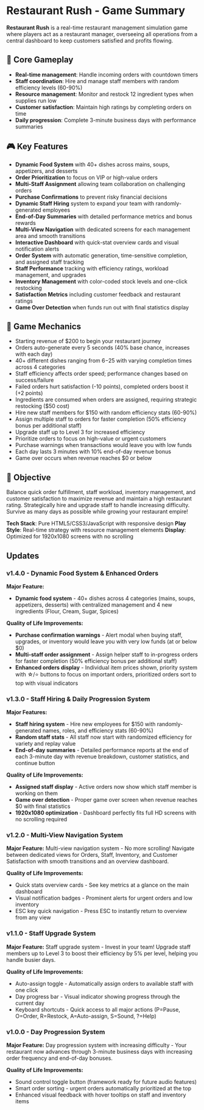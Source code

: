 # Restaurant Rush - Game Summary

**Restaurant Rush** is a real-time restaurant management simulation game where players act as a restaurant manager, overseeing all operations from a central dashboard to keep customers satisfied and profits flowing.

## 🎯 Core Gameplay
- **Real-time management**: Handle incoming orders with countdown timers
- **Staff coordination**: Hire and manage staff members with random efficiency levels (60-90%)
- **Resource management**: Monitor and restock 12 ingredient types when supplies run low
- **Customer satisfaction**: Maintain high ratings by completing orders on time
- **Daily progression**: Complete 3-minute business days with performance summaries

## 🎮 Key Features
- **Dynamic Food System** with 40+ dishes across mains, soups, appetizers, and desserts
- **Order Prioritization** to focus on VIP or high-value orders
- **Multi-Staff Assignment** allowing team collaboration on challenging orders
- **Purchase Confirmations** to prevent risky financial decisions
- **Dynamic Staff Hiring** system to expand your team with randomly-generated employees
- **End-of-Day Summaries** with detailed performance metrics and bonus rewards
- **Multi-View Navigation** with dedicated screens for each management area and smooth transitions
- **Interactive Dashboard** with quick-stat overview cards and visual notification alerts
- **Order System** with automatic generation, time-sensitive completion, and assigned staff tracking
- **Staff Performance** tracking with efficiency ratings, workload management, and upgrades
- **Inventory Management** with color-coded stock levels and one-click restocking
- **Satisfaction Metrics** including customer feedback and restaurant ratings
- **Game Over Detection** when funds run out with final statistics display

## 🎲 Game Mechanics
- Starting revenue of $200 to begin your restaurant journey
- Orders auto-generate every 5 seconds (40% base chance, increases with each day)
- 40+ different dishes ranging from $6-$25 with varying completion times across 4 categories
- Staff efficiency affects order speed; performance changes based on success/failure
- Failed orders hurt satisfaction (-10 points), completed orders boost it (+2 points)
- Ingredients are consumed when orders are assigned, requiring strategic restocking ($50 cost)
- Hire new staff members for $150 with random efficiency stats (60-90%)
- Assign multiple staff to orders for faster completion (50% efficiency bonus per additional staff)
- Upgrade staff up to Level 3 for increased efficiency
- Prioritize orders to focus on high-value or urgent customers
- Purchase warnings when transactions would leave you with low funds
- Each day lasts 3 minutes with 10% end-of-day revenue bonus
- Game over occurs when revenue reaches $0 or below

## 🎯 Objective
Balance quick order fulfillment, staff workload, inventory management, and customer satisfaction to maximize revenue and maintain a high restaurant rating. Strategically hire and upgrade staff to handle increasing difficulty. Survive as many days as possible while growing your restaurant empire!

**Tech Stack**: Pure HTML5/CSS3/JavaScript with responsive design
**Play Style**: Real-time strategy with resource management elements
**Display**: Optimized for 1920x1080 screens with no scrolling

## Updates

### v1.4.0 - Dynamic Food System & Enhanced Orders
**Major Feature:**
- **Dynamic food system** - 40+ dishes across 4 categories (mains, soups, appetizers, desserts) with centralized management and 4 new ingredients (Flour, Cream, Sugar, Spices)

**Quality of Life Improvements:**
- **Purchase confirmation warnings** - Alert modal when buying staff, upgrades, or inventory would leave you with very low funds (at or below $0)
- **Multi-staff order assignment** - Assign helper staff to in-progress orders for faster completion (50% efficiency bonus per additional staff)
- **Enhanced orders display** - Individual item prices shown, priority system with ☆/⭐ buttons to focus on important orders, prioritized orders sort to top with visual indicators

### v1.3.0 - Staff Hiring & Daily Progression System
**Major Features:**
- **Staff hiring system** - Hire new employees for $150 with randomly-generated names, roles, and efficiency stats (60-90%)
- **Random staff stats** - All staff now start with randomized efficiency for variety and replay value
- **End-of-day summaries** - Detailed performance reports at the end of each 3-minute day with revenue breakdown, customer statistics, and continue button

**Quality of Life Improvements:**
- **Assigned staff display** - Active orders now show which staff member is working on them
- **Game over detection** - Proper game over screen when revenue reaches $0 with final statistics
- **1920x1080 optimization** - Dashboard perfectly fits full HD screens with no scrolling required

### v1.2.0 - Multi-View Navigation System
**Major Feature:** Multi-view navigation system - No more scrolling! Navigate between dedicated views for Orders, Staff, Inventory, and Customer Satisfaction with smooth transitions and an overview dashboard.

**Quality of Life Improvements:**
- Quick stats overview cards - See key metrics at a glance on the main dashboard
- Visual notification badges - Prominent alerts for urgent orders and low inventory
- ESC key quick navigation - Press ESC to instantly return to overview from any view

### v1.1.0 - Staff Upgrade System
**Major Feature:** Staff upgrade system - Invest in your team! Upgrade staff members up to Level 3 to boost their efficiency by 5% per level, helping you handle busier days.

**Quality of Life Improvements:**
- Auto-assign toggle - Automatically assign orders to available staff with one click
- Day progress bar - Visual indicator showing progress through the current day
- Keyboard shortcuts - Quick access to all major actions (P=Pause, O=Order, R=Restock, A=Auto-assign, S=Sound, ?=Help)

### v1.0.0 - Day Progression System
**Major Feature:** Day progression system with increasing difficulty - Your restaurant now advances through 3-minute business days with increasing order frequency and end-of-day bonuses.

**Quality of Life Improvements:**
- Sound control toggle button (framework ready for future audio features)
- Smart order sorting - urgent orders automatically prioritized at the top
- Enhanced visual feedback with hover tooltips on staff and inventory items
